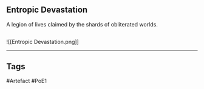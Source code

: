 ## Entropic Devastation
A legion of lives claimed
by the shards of obliterated worlds.
##
![[Entropic Devastation.png]]

---
## Tags
#Artefact
#PoE1